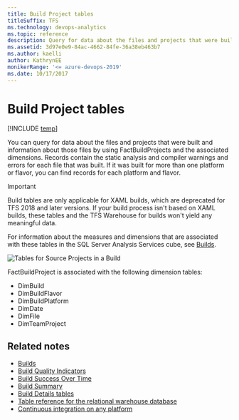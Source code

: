 ```yaml
---
title: Build Project tables
titleSuffix: TFS 
ms.technology: devops-analytics
ms.topic: reference
description: Query for data about the files and projects that were built and information about those files  
ms.assetid: 3d97e0e9-84ac-4662-84fe-36a38eb463b7
ms.author: kaelli
author: KathrynEE
monikerRange: '<= azure-devops-2019'
ms.date: 10/17/2017
---
```


# Build Project tables

[!INCLUDE [temp](../includes/tfs-report-platform-version.md)]

You can query for data about the files and projects that were built and information about those files by using FactBuildProjects and the associated dimensions. Records contain the static analysis and compiler warnings and errors for each file that was built. If it was built for more than one platform or flavor, you can find records for each platform and flavor.

> [!IMPORTANT]  
> Build tables are only applicable for XAML builds, which are deprecated for TFS 2018 and later versions. If your build process isn't based on XAML builds, these tables and the TFS Warehouse for builds won't yield any meaningful data.

For information about the measures and dimensions that are associated with these tables in the SQL Server Analysis Services cube, see [Builds](perspective-build-analyze-report-build-details-coverage.md).

![Tables for Source Projects in a Build](media/teamproj_factbuildproject.png "TeamProj_FactBuildProject")

FactBuildProject is associated with the following dimension tables:

- DimBuild
- DimBuildFlavor
- DimBuildPlatform
- DimDate
- DimFile
- DimTeamProject

## Related notes

- [Builds](perspective-build-analyze-report-build-details-coverage.md)
- [Build Quality Indicators](build-quality-indicators-report.md)
- [Build Success Over Time](build-success-over-time-report.md)
- [Build Summary](build-summary-report.md)
- [Build Details tables](table-reference-build-details.md)
- [Table reference for the relational warehouse database](table-reference-relational-warehouse-database.md)
- [Continuous integration on any platform](../../pipelines/overview.md)
